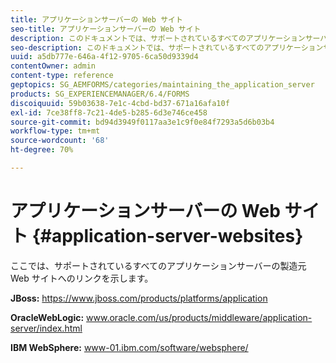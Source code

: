```yaml
---
title: アプリケーションサーバーの Web サイト
seo-title: アプリケーションサーバーの Web サイト
description: このドキュメントでは、サポートされているすべてのアプリケーションサーバーの製造元 Web サイトへのリンクを示します。
seo-description: このドキュメントでは、サポートされているすべてのアプリケーションサーバーの製造元 Web サイトへのリンクを示します。
uuid: a5db777e-646a-4f12-9705-6ca50d9339d4
contentOwner: admin
content-type: reference
geptopics: SG_AEMFORMS/categories/maintaining_the_application_server
products: SG_EXPERIENCEMANAGER/6.4/FORMS
discoiquuid: 59b03638-7e1c-4cbd-bd37-671a16afa10f
exl-id: 7ce38ff8-7c21-4de5-b285-6d3e746ce458
source-git-commit: bd94d3949f0117aa3e1c9f0e84f7293a5d6b03b4
workflow-type: tm+mt
source-wordcount: '68'
ht-degree: 70%

---
```


# アプリケーションサーバーの Web サイト {#application-server-websites}

ここでは、サポートされているすべてのアプリケーションサーバーの製造元 Web サイトへのリンクを示します。

**JBoss:** https://www.jboss.com/products/platforms/application

**OracleWebLogic:** www.oracle.com/us/products/middleware/application-server/index.html

**IBM WebSphere:** www-01.ibm.com/software/websphere/
